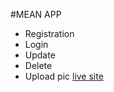 
#MEAN APP
* Registration
* Login
* Update
* Delete
* Upload pic
[live site](salty-refuge-16650.herokuapp.com)
